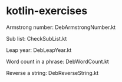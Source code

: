 # kotlin-exercises


Armstrong number: DebArmstrongNumber.kt


Sub list: CheckSubList.kt


Leap year: DebLeapYear.kt


Word count in a phrase: DebWordCount.kt


Reverse a string: DebReverseString.kt
